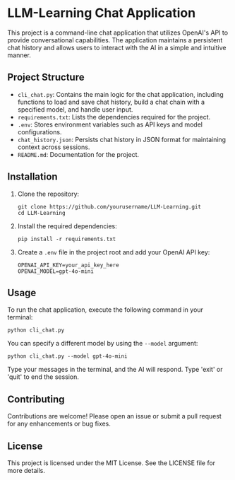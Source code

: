 # LLM-Learning Chat Application

This project is a command-line chat application that utilizes OpenAI's API to provide conversational capabilities. The application maintains a persistent chat history and allows users to interact with the AI in a simple and intuitive manner.

## Project Structure

- `cli_chat.py`: Contains the main logic for the chat application, including functions to load and save chat history, build a chat chain with a specified model, and handle user input.
- `requirements.txt`: Lists the dependencies required for the project.
- `.env`: Stores environment variables such as API keys and model configurations.
- `chat_history.json`: Persists chat history in JSON format for maintaining context across sessions.
- `README.md`: Documentation for the project.

## Installation

1. Clone the repository:
   ```
   git clone https://github.com/yourusername/LLM-Learning.git
   cd LLM-Learning
   ```

2. Install the required dependencies:
   ```
   pip install -r requirements.txt
   ```

3. Create a `.env` file in the project root and add your OpenAI API key:
   ```
   OPENAI_API_KEY=your_api_key_here
   OPENAI_MODEL=gpt-4o-mini
   ```

## Usage

To run the chat application, execute the following command in your terminal:

```
python cli_chat.py
```

You can specify a different model by using the `--model` argument:

```
python cli_chat.py --model gpt-4o-mini
```

Type your messages in the terminal, and the AI will respond. Type 'exit' or 'quit' to end the session.

## Contributing

Contributions are welcome! Please open an issue or submit a pull request for any enhancements or bug fixes.

## License

This project is licensed under the MIT License. See the LICENSE file for more details.